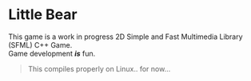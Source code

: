 # Little Bear  
This game is a work in progress 2D Simple and Fast Multimedia Library (SFML) C++ Game.  
Game development ***is*** fun.  
> This compiles properly on Linux.. for now...

